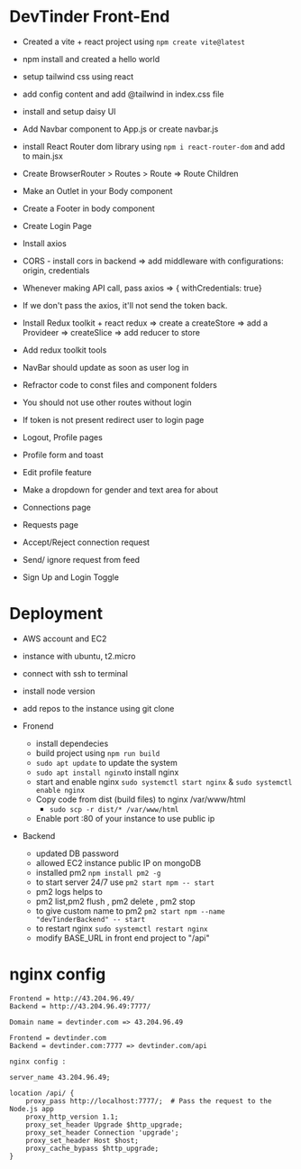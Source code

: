# DevTinder Front-End

- Created a vite + react project using `npm create vite@latest`
- npm install and created a hello world
- setup tailwind css using react
- add config content and add @tailwind in index.css file
- install and setup daisy UI
- Add Navbar component to App.js or create navbar.js
- install React Router dom library using `npm i react-router-dom` and add to main.jsx
- Create BrowserRouter > Routes > Route => Route Children
- Make an Outlet in your Body component
- Create a Footer in body component

- Create Login Page
- Install axios
- CORS - install cors in backend => add middleware with configurations: origin, credentials
- Whenever making API call, pass axios => { withCredentials: true}
- If we don't pass the axios, it'll not send the token back.
- Install Redux toolkit + react redux => create a createStore => add a Provideer => createSlice => add reducer to store
- Add redux toolkit tools
- NavBar should update as soon as user log in
- Refractor code to const files and component folders

- You should not use other routes without login
- If token is not present redirect user to login page
- Logout, Profile pages
- Profile form and toast
- Edit profile feature
- Make a dropdown for gender and text area for about

- Connections page
- Requests page
- Accept/Reject connection request
- Send/ ignore request from feed
- Sign Up and Login Toggle

# Deployment

- AWS account and EC2

- instance with ubuntu, t2.micro
- connect with ssh to terminal
- install node version
- add repos to the instance using git clone

- Fronend

  - install dependecies
  - build project using `npm run build`
  - `sudo apt update` to update the system
  - `sudo apt install nginx`to install nginx
  - start and enable nginx `sudo systemctl start nginx` & `sudo systemctl enable nginx`
  - Copy code from dist (build files) to nginx /var/www/html
    - `sudo scp -r dist/* /var/www/html`
  - Enable port :80 of your instance to use public ip

- Backend
  - updated DB password
  - allowed EC2 instance public IP on mongoDB
  - installed pm2 `npm install pm2 -g`
  - to start server 24/7 use `pm2 start npm -- start`
  - pm2 logs helps to
  - pm2 list,pm2 flush <name>, pm2 delete <name>, pm2 stop <name>
  - to give custom name to pm2 `pm2 start npm --name "devTinderBackend" -- start`
  - to restart nginx `sudo systemctl restart nginx`
  - modify BASE_URL in front end project to "/api"

# nginx config

    Frontend = http://43.204.96.49/
    Backend = http://43.204.96.49:7777/

    Domain name = devtinder.com => 43.204.96.49

    Frontend = devtinder.com
    Backend = devtinder.com:7777 => devtinder.com/api

    nginx config :

    server_name 43.204.96.49;

    location /api/ {
        proxy_pass http://localhost:7777/;  # Pass the request to the Node.js app
        proxy_http_version 1.1;
        proxy_set_header Upgrade $http_upgrade;
        proxy_set_header Connection 'upgrade';
        proxy_set_header Host $host;
        proxy_cache_bypass $http_upgrade;
    }
